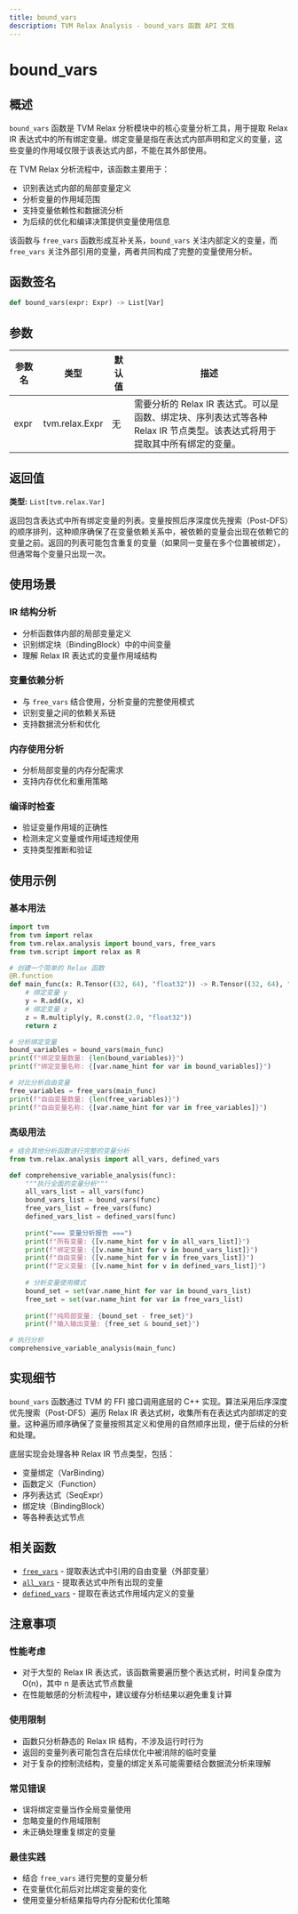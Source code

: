 ```yaml
---
title: bound_vars
description: TVM Relax Analysis - bound_vars 函数 API 文档
---
```


# bound_vars

## 概述

`bound_vars` 函数是 TVM Relax 分析模块中的核心变量分析工具，用于提取 Relax IR 表达式中的所有绑定变量。绑定变量是指在表达式内部声明和定义的变量，这些变量的作用域仅限于该表达式内部，不能在其外部使用。

在 TVM Relax 分析流程中，该函数主要用于：
- 识别表达式内部的局部变量定义
- 分析变量的作用域范围
- 支持变量依赖性和数据流分析
- 为后续的优化和编译决策提供变量使用信息

该函数与 `free_vars` 函数形成互补关系，`bound_vars` 关注内部定义的变量，而 `free_vars` 关注外部引用的变量，两者共同构成了完整的变量使用分析。

## 函数签名

```python
def bound_vars(expr: Expr) -> List[Var]
```

## 参数

| 参数名 | 类型 | 默认值 | 描述 |
|--------|------|--------|------|
| expr | tvm.relax.Expr | 无 | 需要分析的 Relax IR 表达式。可以是函数、绑定块、序列表达式等各种 Relax IR 节点类型。该表达式将用于提取其中所有绑定的变量。 |

## 返回值

**类型:** `List[tvm.relax.Var]`

返回包含表达式中所有绑定变量的列表。变量按照后序深度优先搜索（Post-DFS）的顺序排列，这种顺序确保了在变量依赖关系中，被依赖的变量会出现在依赖它的变量之前。返回的列表可能包含重复的变量（如果同一变量在多个位置被绑定），但通常每个变量只出现一次。

## 使用场景

### IR 结构分析
- 分析函数体内部的局部变量定义
- 识别绑定块（BindingBlock）中的中间变量
- 理解 Relax IR 表达式的变量作用域结构

### 变量依赖分析
- 与 `free_vars` 结合使用，分析变量的完整使用模式
- 识别变量之间的依赖关系链
- 支持数据流分析和优化

### 内存使用分析
- 分析局部变量的内存分配需求
- 支持内存优化和重用策略

### 编译时检查
- 验证变量作用域的正确性
- 检测未定义变量或作用域违规使用
- 支持类型推断和验证

## 使用示例

### 基本用法

```python
import tvm
from tvm import relax
from tvm.relax.analysis import bound_vars, free_vars
from tvm.script import relax as R

# 创建一个简单的 Relax 函数
@R.function
def main_func(x: R.Tensor((32, 64), "float32")) -> R.Tensor((32, 64), "float32"):
    # 绑定变量 y
    y = R.add(x, x)
    # 绑定变量 z
    z = R.multiply(y, R.const(2.0, "float32"))
    return z

# 分析绑定变量
bound_variables = bound_vars(main_func)
print(f"绑定变量数量: {len(bound_variables)}")
print(f"绑定变量名称: {[var.name_hint for var in bound_variables]}")

# 对比分析自由变量
free_variables = free_vars(main_func)
print(f"自由变量数量: {len(free_variables)}")
print(f"自由变量名称: {[var.name_hint for var in free_variables]}")
```

### 高级用法

```python
# 结合其他分析函数进行完整的变量分析
from tvm.relax.analysis import all_vars, defined_vars

def comprehensive_variable_analysis(func):
    """执行全面的变量分析"""
    all_vars_list = all_vars(func)
    bound_vars_list = bound_vars(func)
    free_vars_list = free_vars(func)
    defined_vars_list = defined_vars(func)
    
    print("=== 变量分析报告 ===")
    print(f"所有变量: {[v.name_hint for v in all_vars_list]}")
    print(f"绑定变量: {[v.name_hint for v in bound_vars_list]}")
    print(f"自由变量: {[v.name_hint for v in free_vars_list]}")
    print(f"定义变量: {[v.name_hint for v in defined_vars_list]}")
    
    # 分析变量使用模式
    bound_set = set(var.name_hint for var in bound_vars_list)
    free_set = set(var.name_hint for var in free_vars_list)
    
    print(f"纯局部变量: {bound_set - free_set}")
    print(f"输入输出变量: {free_set & bound_set}")

# 执行分析
comprehensive_variable_analysis(main_func)
```

## 实现细节

`bound_vars` 函数通过 TVM 的 FFI 接口调用底层的 C++ 实现。算法采用后序深度优先搜索（Post-DFS）遍历 Relax IR 表达式树，收集所有在表达式内部绑定的变量。这种遍历顺序确保了变量按照其定义和使用的自然顺序出现，便于后续的分析和处理。

底层实现会处理各种 Relax IR 节点类型，包括：
- 变量绑定（VarBinding）
- 函数定义（Function）
- 序列表达式（SeqExpr）
- 绑定块（BindingBlock）
- 等各种表达式节点

## 相关函数

- [`free_vars`](./free_vars.md) - 提取表达式中引用的自由变量（外部变量）
- [`all_vars`](./all_vars.md) - 提取表达式中所有出现的变量
- [`defined_vars`](./defined_vars.md) - 提取在表达式作用域内定义的变量

## 注意事项

### 性能考虑
- 对于大型的 Relax IR 表达式，该函数需要遍历整个表达式树，时间复杂度为 O(n)，其中 n 是表达式节点数量
- 在性能敏感的分析流程中，建议缓存分析结果以避免重复计算

### 使用限制
- 函数只分析静态的 Relax IR 结构，不涉及运行时行为
- 返回的变量列表可能包含在后续优化中被消除的临时变量
- 对于复杂的控制流结构，变量的绑定关系可能需要结合数据流分析来理解

### 常见错误
- 误将绑定变量当作全局变量使用
- 忽略变量的作用域限制
- 未正确处理重复绑定的变量

### 最佳实践
- 结合 `free_vars` 进行完整的变量分析
- 在变量优化前后对比绑定变量的变化
- 使用变量分析结果指导内存分配和优化策略